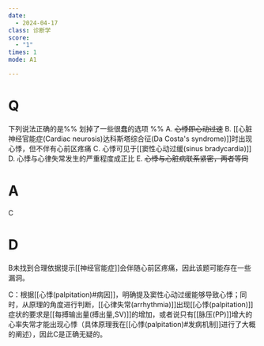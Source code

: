 ```yaml
---
date:
  - 2024-04-17
class: 诊断学
score:
  - "1"
times: 1
mode: A1

---
```



# Q
下列说法正确的是%% 划掉了一些很蠢的选项 %%
A. ~~心悸即心动过速~~
B. [[心脏神经官能症(Cardiac neurosis)达科斯塔综合征(Da Costa's syndrome)]]时出现心悸，但不伴有心前区疼痛
C. 心悸可见于[[窦性心动过缓(sinus bradycardia)]]
D. 心悸与心律失常发生的严重程度成正比
E. ~~心悸与心脏病联系紧密，两者等同~~

# A

C



# D
B未找到合理依据提示[[神经官能症]]会伴随心前区疼痛，因此该题可能存在一些漏洞。

C：根据[[心悸(palpitation)#病因]]，明确提及窦性心动过缓能够导致心悸；同时，从原理的角度进行判断，[[心律失常(arrhythmia)]]出现[[心悸(palpitation)]]症状的要求是[[每搏输出量(搏出量,SV)]]的增加，或者说只有[[脉压(PP)]]增大的心率失常才能出现心悸（具体原理我在[[心悸(palpitation)#发病机制]]进行了大概的阐述），因此C是正确无疑的。